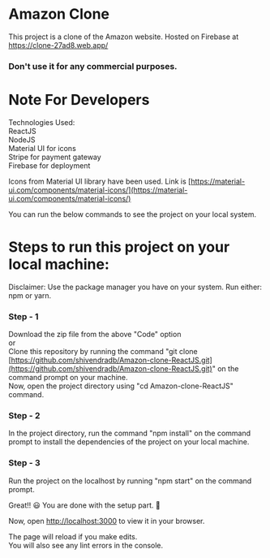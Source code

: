 # Amazon Clone

This project is a clone of the Amazon website. Hosted on Firebase at https://clone-27ad8.web.app/

### Don't use it for any commercial purposes.

# Note For Developers

Technologies Used: \
ReactJS \
NodeJS \
Material UI for icons \
Stripe for payment gateway \
Firebase for deployment

Icons from Material UI library have been used. Link is [https://material-ui.com/components/material-icons/](https://material-ui.com/components/material-icons/)

You can run the below commands to see the project on your local system.

# Steps to run this project on your local machine:

Disclaimer: Use the package manager you have on your system. Run either: npm or yarn.

### Step - 1

Download the zip file from the above "Code" option \
or \
Clone this repository by running the command "git clone [https://github.com/shivendradb/Amazon-clone-ReactJS.git](https://github.com/shivendradb/Amazon-clone-ReactJS.git)" on the command prompt on your machine. \
Now, open the project directory using "cd Amazon-clone-ReactJS" command.

### Step - 2

In the project directory, run the command "npm install" on the command prompt to install the dependencies of the project on your local machine.

### Step - 3

Run the project on the localhost by running "npm start" on the command prompt.

Great!! 😃 You are done with the setup part. 🚀

Now, open [http://localhost:3000](http://localhost:3000) to view it in your browser.

The page will reload if you make edits.\
You will also see any lint errors in the console.
